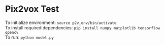 # Pix2vox Test
To initialize environment: `source p2v_env/bin/activate`  
To install required dependencies: `pip install numpy matplotlib tensorflow opencv`  
To run: `python model.py`  

